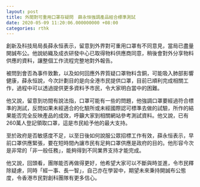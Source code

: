 ```yaml
---
layout: post
title: 外間對可重用口罩存疑問　薛永恒強調產品經合標準測試
date: 2020-05-09 11:20:06.000000000 +08:00
categories: rthk
---
```


創新及科技局局長薛永恒表示，留意到外界對可重用口罩有不同意見，當局已盡量開誠布公。他說紡織及成衣研發中心已取得物料供應商同意，稍後會對外分享物料供應的資料，讓整個工作流程完整地對外報告。

被問到會否為事件致歉，以及如何回應外界質疑口罩物料含銅，可能吸入肺部影響健康，薛永恒說，今次計劃目的是向全港市民提供口罩，目前已順利完成相關工作，過程中可以透過提供更多資料予市民，令大家明白當中的困難。

他又說，留意到坊間有說法指，口罩可能有一些的問題，他強調口罩要經過符合標準的測試，反問如果未經適合的化驗所或未經國際認可標準去做的試驗，所作的結果能否完全反映產品的成效，呼籲大家到相關網站參考測試資料。他又說，已有260萬人登記領取口罩，這是市民給予他的最大支持。

至於政府是否敏感度不足，以至日後如何說服公眾招標工作有效，薛永恒表示，早前口罩供應緊張，要在短時間內讓市民有足夠口罩供應是政府的目的。他形容今次是非常的「非一般任務」，能夠得到不同業界支持才能完成。

他又說，回頭看，團隊能否再做得更好，他希望大家可以不斷與時並進，令市民釋除疑慮，同時「經一事、長一智」，自己亦在學習中，期望未來秉持開誠布公態度，令香港市民對創科團隊有更多信心。
